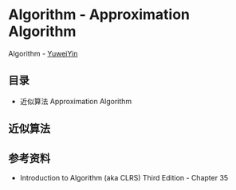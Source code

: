 # Algorithm - Approximation Algorithm

Algorithm - [YuweiYin](https://github.com/YuweiYin)

## 目录

- 近似算法 Approximation Algorithm

## 近似算法

## 参考资料

- Introduction to Algorithm (aka CLRS) Third Edition - Chapter 35
